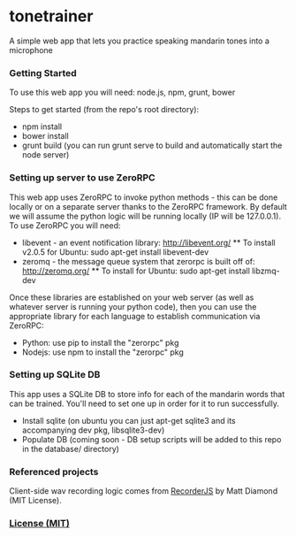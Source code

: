 # tonetrainer
A simple web app that lets you practice speaking mandarin tones into a microphone

### Getting Started
To use this web app you will need: node.js, npm, grunt, bower

Steps to get started (from the repo's root directory):
* npm install
* bower install
* grunt build (you can run grunt serve to build and automatically start the node server)

### Setting up server to use ZeroRPC
This web app uses ZeroRPC to invoke python methods - this can be done locally or on a separate server thanks to the ZeroRPC framework. By default we will assume the python logic will be running locally (IP will be 127.0.0.1). To use ZeroRPC you will need:
* libevent - an event notification library: http://libevent.org/
** To install v2.0.5 for Ubuntu: sudo apt-get install libevent-dev
* zeromq - the message queue system that zerorpc is built off of: http://zeromq.org/
** To install for Ubuntu: sudo apt-get install libzmq-dev

Once these libraries are established on your web server (as well as whatever server is running your python code), then you can use the appropriate library for each language to establish communication via ZeroRPC:
* Python: use pip to install the "zerorpc" pkg
* Nodejs: use npm to install the "zerorpc" pkg

### Setting up SQLite DB
This app uses a SQLite DB to store info for each of the mandarin words that can be trained. You'll need to set one up in order
for it to run successfully.
* Install sqlite (on ubuntu you can just apt-get sqlite3 and its accompanying dev pkg, libsqlite3-dev)
* Populate DB (coming soon - DB setup scripts will be added to this repo in the database/ directory)
 
### Referenced projects
Client-side wav recording logic comes from [RecorderJS](https://github.com/mattdiamond/Recorderjs) by Matt Diamond (MIT License).

### [License (MIT)](LICENSE)
